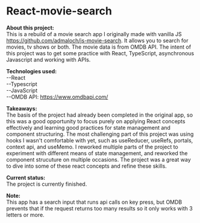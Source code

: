# React-movie-search

<b>About this project:</b><br/> 
This is a rebuild of a movie search app I originally made with vanilla JS https://github.com/admaloch/js-movie-search. It allows you to search for movies, tv shows or both. The movie data is from OMDB API. The intent of this project was to get some practice with React, TypeScript, asynchronous Javascript and working with APIs.

<b>Technologies used:</b><br/> 
--React<br/>
--Typescript<br/>
--JavaScript<br/>
--OMDB API: https://www.omdbapi.com/<br/>

<b>Takeaways:</b><br/> 
The basis of the project had already been completed in the original app, so this was a good opportunity to focus purely on applying React concepts effectively and learning good practices for state management and component structuring. The most challenging part of this project was using hooks I wasn't comfortable with yet, such as useReducer, useRefs, portals, context api, and useMemo. I reworked multiple parts of the project to experiment with different means of state management, and reworked the component strucuture on multiple occasions. The project was a great way to dive into some of these react concepts and refine these skills. 

<b>Current status:</b><br/> 
The project is currently finished.

<b>Note:</b><br/> 
This app has a search input that runs api calls on key press, but OMDB prevents that if the request returns too many results so it only works with 3 letters or more. 
